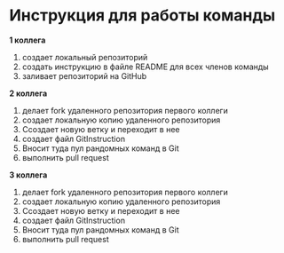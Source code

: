 # Инструкция для работы команды

**1 коллега**
1. создает локальный репозиторий
2. создать инструкцию в файле README  для всех членов команды
3. заливает репозиторий на GitHub

**2 коллега**
1. делает fork удаленного репозитория первого коллеги
2. создает локальную копию удаленного репозитория
3. Ссоздает новую ветку и переходит в нее
4. создает файл GitInstruction
5. Вносит туда пул рандомных команд в Git
6. выполнить pull request

**3 коллега**
1. делает fork удаленного репозитория первого коллеги
2. создает локальную копию удаленного репозитория
3. Ссоздает новую ветку и переходит в нее
4. создает файл GitInstruction
5. Вносит туда пул рандомных команд в Git
6. выполнить pull request



